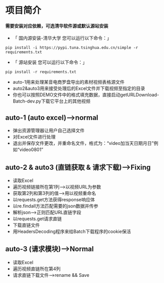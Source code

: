 # 项目简介
#### 需要安装对应依赖，可选清华软件源或默认源站安装
- 「 国内源安装-清华大学 您可以运行以下命令：」
```
pip install -i https://pypi.tuna.tsinghua.edu.cn/simple -r requirements.txt
```
- 「 源站安装 您可以运行以下命令：」
```
pip install -r requirements.txt
```
- auto-1用来处理某音电商罗盘导出的素材视频表格源文件
- auto2&auto3用来接受处理后的Excel文件并下载视频至指定的目录
- 你也可以按照DEMO文件中的格式填充数据，直接启动getURLDownload-Batch-dev.py下载它平台上的其他视频

## auto-1  (auto excel)-->normal
* 弹出资源管理器让用户自己选择文件 
* 对Excel文件进行处理
* 退出并保存文件更改，并重命名文件，格式为：“video加当天日期月日”例如“video0801”

## auto-2 & auto3  (直链获取 & 请求下载)-->Fixing
* 读取Excel
* 遍历视频链接所在第1列-->以视频URL为参数
* 获取第2列和第3列的值-->用以视频重命名
* 以requests.get方法获得response响应体
* 以re.findall方法匹配需要的json数据并传参
* 解析json-->正则匹配URL直链字段
* 以requests.get请求直链
* 下载直链文件
* 用HeadersDecoding程序来给Batch下载程序的cookie保活

## auto-3  (请求模块)-->Normal
- 读取Excel
- 遍历视频直链所在第4列
- 请求直链下载文件-->rename && Save

